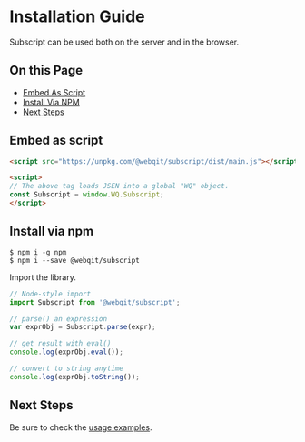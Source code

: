 # Installation Guide
Subscript can be used both on the server and in the browser.

## On this Page
+ [Embed As Script](#embed-as-script)
+ [Install Via NPM](#install-via-npm)
+ [Next Steps](#next-steps)

## Embed as script

```html
<script src="https://unpkg.com/@webqit/subscript/dist/main.js"></script>

<script>
// The above tag loads JSEN into a global "WQ" object.
const Subscript = window.WQ.Subscript;
</script>
```

## Install via npm

```text
$ npm i -g npm
$ npm i --save @webqit/subscript
```

Import the library.

```js
// Node-style import
import Subscript from '@webqit/subscript';

// parse() an expression
var exprObj = Subscript.parse(expr);

// get result with eval()
console.log(exprObj.eval());

// convert to string anytime
console.log(exprObj.toString());
```

## Next Steps
Be sure to check the [usage examples](../README.md).